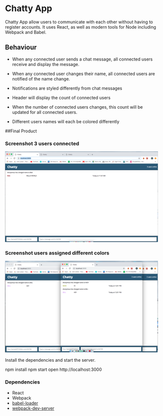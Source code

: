 # Chatty App

Chatty App allow users to communicate with each other without having to register accounts. It uses React, as well as modern tools for Node including Webpack and Babel.

## Behaviour

* When any connected user sends a chat message, all connected users receive and display the message.

* When any connected user changes their name, all connected users are notified of the name change.


* Notifications are styled differently from chat messages
* Header will display the count of connected users

* When the number of connected users changes, this count will be updated for all connected users.
* Different users names will each be colored differently

##Final Product

### Screenshot 3 users connected
![Screenshot 3 users online](./docs/Three_users_connected.png)
### Screenshot users assigned different colors
![Screenshot userNames assigned different colors](./docs/UserNameColor_change.png)



Install the dependencies and start the server.

npm install
npm start
open http://localhost:3000

### Dependencies

* React
* Webpack
* [babel-loader](https://github.com/babel/babel-loader)
* [webpack-dev-server](https://github.com/webpack/webpack-dev-server)
